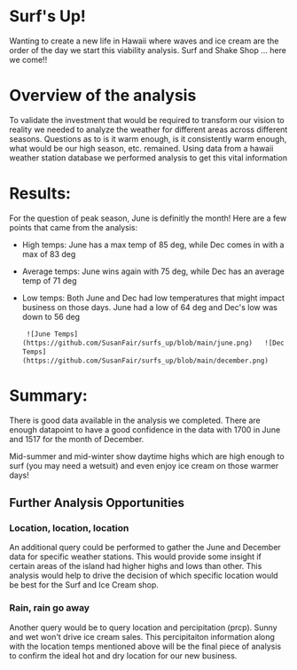 # Surf's Up!
Wanting to create a new life in Hawaii where waves and ice cream are the order of the day we start this viability analysis. Surf and Shake Shop ... here we come!!

# Overview of the analysis
To validate the investment that would be required to transform our vision to reality we needed to analyze the weather for different areas across different seasons.  Questions as to is it warm enough, is it consistently warm enough, what would be our high season, etc. remained.  Using data from a hawaii weather station database we performed analysis to get this vital information

# Results: 
For the question of peak season, June is definitly the month!  Here are a few points that came from the analysis:
* High temps:  June has a max temp of 85 deg, while Dec comes in with a max of 83 deg
* Average temps: June wins again with 75 deg, while Dec has an average temp of 71 deg
* Low temps:  Both June and Dec had low temperatures that might impact business on those days.  June had a low of 64 deg and Dec's low was down to 56 deg

       ![June Temps](https://github.com/SusanFair/surfs_up/blob/main/june.png)   ![Dec Temps](https://github.com/SusanFair/surfs_up/blob/main/december.png)

# Summary: 
There is good data available in the analysis we completed.  There are enough datapoint to have a good confidence in the data with 1700 in June and 1517 for the month of December.

Mid-summer and mid-winter show daytime highs which are high enough to surf (you may need a wetsuit) and even enjoy ice cream on those warmer days!  

## Further Analysis Opportunities

### Location, location, location
An additional query could be performed to gather the June and December data for specific weather stations.   This would provide some insight if certain areas of the island had higher highs and lows than other.  This analysis would help to drive the decision of which specific location would be best for the Surf and Ice Cream shop.

### Rain, rain go away
Another query would be to query location and percipitation (prcp).  Sunny and wet won't drive ice cream sales.  This percipitaiton information along with the location temps mentioned above will be the final piece of analysis to confirm the ideal hot and dry location for our new business.